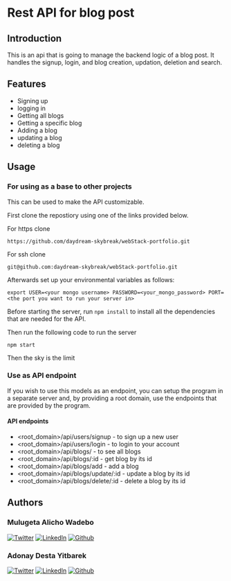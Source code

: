 
# Rest API for blog post

## Introduction

This is an api that is going to manage the backend logic of a blog post. It handles the signup, login, and blog creation, updation, deletion and search.

## Features
- Signing up
- logging in
- Getting all blogs
- Getting a specific blog
- Adding a blog
- updating a blog
- deleting a blog
## Usage


### For using as a base to other projects

This can be used to make the API customizable.

First clone the repostiory using one of the links provided below.

For https clone
~~~
https://github.com/daydream-skybreak/webStack-portfolio.git
~~~

For ssh clone
~~~
git@github.com:daydream-skybreak/webStack-portfolio.git
~~~

Afterwards set up your environmental variables as follows:
~~~
export USER=<your mongo username> PASSWORD=<your_mongo_password> PORT=<the port you want to run your server in>
~~~

Before starting the server, run `npm install` to install all the dependencies that are needed for the API.

Then run the following code to run the server
~~~
npm start
~~~
Then the sky is the limit

### Use as API endpoint

If you wish to use this models as an endpoint, you can setup the program in a separate server and, by providing a root domain, use the endpoints that are provided by the program.

#### API endpoints

- <root_domain>/api/users/signup - to sign up a new user
- <root_domain>/api/users/login - to login to your account
- <root_domain>/api/blogs/ - to see all blogs
- <root_domain>/api/blogs/:id - get blog by its id
- <root_domain>/api/blogs/add - add a blog
- <root_domain>/api/blogs/update/:id - update a blog by its id
- <root_domain>/api/blogs/delete/:id - delete a blog by its id

## Authors
### Mulugeta Alicho Wadebo

[![Twitter](https://img.shields.io/badge/Twitter-%231DA1F2.svg?style=for-the-badge&logo=Twitter&logoColor=white)](https://twitter.com/anem_achiso) [![LinkedIn](https://img.shields.io/badge/linkedin-%230077B5.svg?style=for-the-badge&logo=linkedin&logoColor=white)](https://www.linkedin.com/in/mulugeta-wodebo-843118170)     [![Github](https://img.shields.io/badge/Github-black?style=for-the-badge&logo=github)](https://www.linkedin.com/in/adonay-desta-63096b237)

### Adonay Desta Yitbarek

[![Twitter](https://img.shields.io/badge/Twitter-%231DA1F2.svg?style=for-the-badge&logo=Twitter&logoColor=white)](https://twitter.com/A_trooper323?t=UJGqtvrGVLgAhnHr5xBf5A&s=09) [![LinkedIn](https://img.shields.io/badge/linkedin-%230077B5.svg?style=for-the-badge&logo=linkedin&logoColor=white)](https://www.linkedin.com/in/adonay-desta-63096b237)     [![Github](https://img.shields.io/badge/Github-black?style=for-the-badge&logo=github)](https://www.linkedin.com/in/adonay-desta-63096b237)



